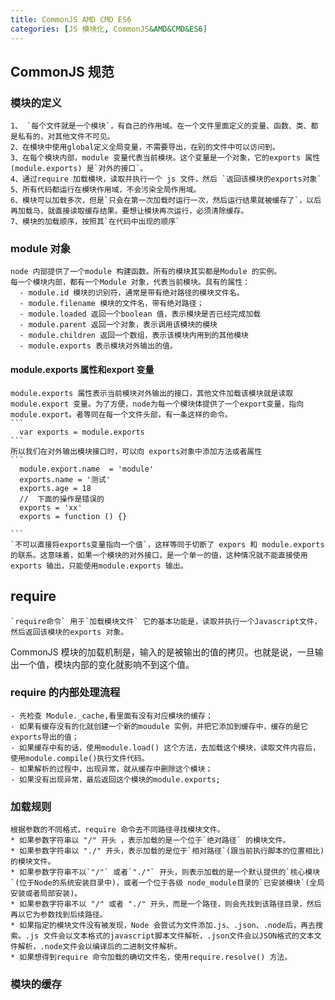 ```yaml
---
title: CommonJS AMD CMD ES6
categories: [JS 模块化, CommonJS&AMD&CMD&ES6]
---
```

## CommonJS 规范
  ### 模块的定义
    1、 `每个文件就是一个模块`，有自己的作用域。在一个文件里面定义的变量、函数、类、都是私有的，对其他文件不可见。
    2、在模块中使用global定义全局变量，不需要导出，在别的文件中可以访问到。
    3、在每个模块内部，module 变量代表当前模块。这个变量是一个对象，它的exports 属性(module.exports) 是`对外的接口`。
    4、通过require 加载模块，读取并执行一个 js 文件，然后 `返回该模块的exports对象`
    5、所有代码都运行在模块作用域，不会污染全局作用域。
    6、模块可以加载多次，但是`只会在第一次加载时运行一次，然后运行结果就被缓存了`，以后再加载马，就直接读取缓存结果。要想让模块再次运行，必须清除缓存。
    7、模块的加载顺序，按照其`在代码中出现的顺序`
  ### module 对象
    node 内部提供了一个module 构建函数。所有的模块其实都是Module 的实例。
    每一个模块内部，都有一个Module 对象，代表当前模块。具有的属性：
      - module.id 模块的识别符，通常是带有绝对路径的模块文件名。
      - module.filename 模块的文件名，带有绝对路径；
      - module.loaded 返回一个boolean 值，表示模块是否已经完成加载
      - module.parent 返回一个对象，表示调用该模块的模块
      - module.children 返回一个数组，表示该模块内用到的其他模块
      - module.exports 表示模块对外输出的值。

  #### module.exports 属性和export 变量
    module.exports 属性表示当前模块对外输出的接口，其他文件加载该模块就是读取module.export 变量。为了方便，node为每一个模块体提供了一个export变量，指向 module.export。者等同在每一个文件头部，有一条这样的命令。 
    ```
      var exports = module.exports
    ```
    所以我们在对外输出模块接口时，可以向 exports对象中添加方法或者属性
    ```
      module.export.name  = 'module'
      exports.name = '测试'
      exports.age = 18
      //  下面的操作是错误的
      exports = 'xx'
      exports = function () {}
       
    ```
    `不可以直接将exports变量指向一个值`，这样等同于切断了 expors 和 module.exports 的联系。这意味着，如果一个模块的对外接口，是一个单一的值，这种情况就不能直接使用exports 输出，只能使用module.exports 输出。
  ## require 
    `require命令` 用于`加载模块文件` 它的基本功能是，读取并执行一个Javascript文件，然后返回该模块的exports 对象。
  CommonJS 模块的加载机制是，输入的是被输出的值的拷贝。也就是说，一旦输出一个值，模块内部的变化就影响不到这个值。
  ### require 的内部处理流程
    - 先检查 Module._cache,看里面有没有对应模块的缓存；
    - 如果有缓存没有的化就创建一个新的moudule 实例，并把它添加到缓存中，缓存的是它 exports导出的值；
    - 如果缓存中有的话，使用module.load() 这个方法，去加载这个模块，读取文件内容后，使用module.compile()执行文件代码。
    - 如果解析的过程中，出现异常，就从缓存中删除这个模块；
    - 如果没有出现异常，最后返回这个模块的module.exports;
  ### 加载规则
    根据参数的不同格式，require 命令去不同路径寻找模块文件。
    * 如果参数字符串以 "/" 开头 ，表示加载的是一个位于`绝对路径` 的模块文件。
    * 如果参数字符串以 "./" 开头，表示加载的是位于`相对路径`(跟当前执行脚本的位置相比)的模块文件。
    * 如果参数字符串不以`"/"` 或者`"./"` 开头，则表示加载的是一个默认提供的`核心模块`(位于Node的系统安装目录中)，或者一个位于各级 node_module目录的`已安装模块`(全局安装或者局部安装)。
    * 如果参数字符串不以 "/" 或者 "./" 开头，而是一个路径，则会先找到该路径目录，然后再以它为参数找到后续路径。
    * 如果指定的模块文件没有被发现，Node 会尝试为文件添加.js、.json、.node后，再去搜索。.js 文件会以文本格式的javascript脚本文件解析，.json文件会以JSON格式的文本文件解析，.node文件会以编译后的二进制文件解析。
    * 如果想得到require 命令加载的确切文件名，使用require.resolve() 方法。
  ### 模块的缓存
       

